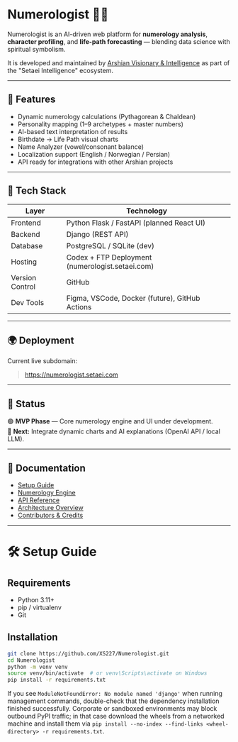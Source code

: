 # Numerologist 🔢✨

Numerologist is an AI-driven web platform for **numerology analysis**, **character profiling**, and **life-path forecasting** — blending data science with spiritual symbolism.

It is developed and maintained by [Arshian Visionary & Intelligence](https://biiaab.ir) as part of the "Setaei Intelligence" ecosystem.

---

## 🚀 Features
- Dynamic numerology calculations (Pythagorean & Chaldean)
- Personality mapping (1–9 archetypes + master numbers)
- AI-based text interpretation of results
- Birthdate → Life Path visual charts
- Name Analyzer (vowel/consonant balance)
- Localization support (English / Norwegian / Persian)
- API ready for integrations with other Arshian projects

---

## 🧩 Tech Stack
| Layer | Technology |
|-------|-------------|
| Frontend | Python Flask / FastAPI (planned React UI) |
| Backend | Django (REST API) |
| Database | PostgreSQL / SQLite (dev) |
| Hosting | Codex + FTP Deployment (numerologist.setaei.com) |
| Version Control | GitHub |
| Dev Tools | Figma, VSCode, Docker (future), GitHub Actions |

---

## 🌍 Deployment
Current live subdomain:
> https://numerologist.setaei.com

---

## 🧪 Status
🟢 **MVP Phase** — Core numerology engine and UI under development.  
🧭 **Next:** Integrate dynamic charts and AI explanations (OpenAI API / local LLM).

---

## 📖 Documentation
- [Setup Guide](docs/Setup_Guide.md)
- [Numerology Engine](docs/Numerology_Engine.md)
- [API Reference](docs/API_Reference.md)
- [Architecture Overview](docs/Architecture_Overview.md)
- [Contributors & Credits](docs/Contributors_and_Credits.md)

---

# 🛠️ Setup Guide

## Requirements
- Python 3.11+
- pip / virtualenv
- Git

## Installation
```bash
git clone https://github.com/XS227/Numerologist.git
cd Numerologist
python -m venv venv
source venv/bin/activate  # or venv\Scripts\activate on Windows
pip install -r requirements.txt
```

If you see `ModuleNotFoundError: No module named 'django'` when running management
commands, double-check that the dependency installation finished successfully.
Corporate or sandboxed environments may block outbound PyPI traffic; in that
case download the wheels from a networked machine and install them via
`pip install --no-index --find-links <wheel-directory> -r requirements.txt`.
